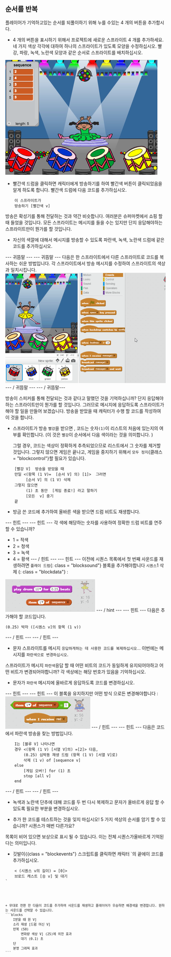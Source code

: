 ## 순서를 반복

플레이어가 기억하고있는 순서를 되풀이하기 위해 누를 수있는 4 개의 버튼을 추가합시다.

+ 4 개의 버튼을 표시하기 위해서 프로젝트에 새로운 스프라이트 4 개를 추가하세요. 네 가지 색상 각각에 대하여 하나의 스프라이트가 있도록 모양을 수정하십시오. 빨강, 파랑, 녹색, 노란색 모양과 같은 순서로 스프라이트를 배치하십시오.

![스크린 샷](images/colour-drums.png)

+ 빨간색 드럼을 클릭하면 캐릭터에게 방송하기를 하여 빨간색 버튼이 클릭되었음을 알게 하도록 합니다. 빨간색 드럼에 다음 코드를 추가하십시오.

```blocks
    이 스프라이트가
    방송하기 [빨간색 v]
```

방송은 확성기를 통해 전달하는 것과 약간 비슷합니다. 여러분은 슈퍼마켓에서 쇼핑 할 때 들었을 것입니다. 모든 스프라이트는 메시지를 들을 수는 있지만 단지 응답해야하는 스프라이트만이 뭔가를 할 것입니다.

+ 자신의 색깔에 대해서 메시지를 방송할 수 있도록 파란색, 녹색, 노란색 드럼에 같은 코드를 추가하십시오.

\--- 귀뜸말 \--- \--- 귀뜸말 \--- 다음은 한 스프라이트에서 다른 스프라이트로 코드를 복사하는 쉬운 방법입니다. 각 스프라이트에서 방송 메시지를 수정하여 스프라이트의 색상과 일치시킵니다. ![Duplicate the code](images/broadcast-duplicate.gif) \--- / 귀뜸말 \--- \--- / 귀뜸말\---

방송이 스피커를 통해 전달되는 것과 같다고 말했던 것을 기억하십니까? 단지 응답해야 하는 스프라이트만이 뭔가를 할 것입니다. 그러므로 메시지에 응답하도록 스프라이트가 해야 할 일을 만들어 보겠습니다. 방송을 받았을 때 캐릭터가 수행 할 코드를 작성하여 이 것을 합니다.

+ 스프라이트가 방송 `빨강`을 받으면 , 코드는 숫자`(1)`이 리스트의 처음에 있는지의 여부를 확인합니다. (이 것은 `빨강`이 순서에서 다음 색이라는 것을 의미합니다. )
    
    그럴 경우, 코드는 색상이 정확하게 추측되었으므로 리스트에서 그 숫자를 제거할 것입니다. 그렇지 않으면 게임은 끝나고, 게임을 중지하기 위해서 `모두 정지`{클래스 = "blockcontrol"}할 필요가 있습니다.

```blocks
    [빨강 V]  방송을 받았을 때
    만일 <(항목 (1 V)=  [순서 V] 의) [1]>  그러면
         [순서 V] 의 (1 V) 삭제
    그렇지 않으면 
         (1) 초 동안  [게임 종료!] 라고 말하기
         [모든  v] 중기
    끝
```

+ 방금 쓴 코드에 추가하여 올바른 색을 받으면 드럼 비트도 재생합니다.

\--- 힌트 \--- \--- 힌트 \--- 각 색에 해당하는 숫자를 사용하여 정확한 드럼 비트를 연주 할 수 있습니까?

+ 1 = 적색
+ 2 = 청색
+ 3 = 녹색
+ 4 = 황색 \--- / 힌트 \--- \--- 힌트 \--- 이전에 시퀀스 목록에서 첫 번째 사운드를 재생하려면 `플레이 드럼`{: class = "blocksound"} 블록을 추가해야합니다 `시퀀스`1 삭제 {: class = "blockdata"} :

![놀이 드럼](images/hint-play-drum.png) \--- / hint \--- \--- 힌트 \--- 다음은 추가해야 할 코드입니다.

```blocks
(0.25) 박자 ([시퀀스 v]의 항목 (1 v))
```

\--- / 힌트 \--- \--- / 힌트 \---

+ 문자 스프라이트를 메시지 `응답하게하는 데 사용한 코드를 복제하십시오.`. 이번에는 메시지를 `파란색으로 변경하십시오`.

스프라이트가 메시지 `파란색`응답 할 때 어떤 비트의 코드가 동일하게 유지되어야하고 어떤 비트가 변경되어야합니까? 각 색상에는 해당 번호가 있음을 기억하십시오.

+ 문자가 `파란색` 메시지에 올바르게 응답하도록 코드를 변경하십시오.

\--- 힌트 \--- \--- 힌트 \--- 이 블록을 유지하지만 어떤 방식 으로든 변경해야합니다 : ![Change these blocks](images/hint-change-blocks.png) \--- / 힌트 \--- \--- 힌트 \--- 다음은 코드에서 파란색 방송을 찾는 방법입니다.

```blocks
    I는 [블루 V] 나타나면
    경우 <(항목 (1 V) [서열 V]의) =[2]> 다음,
        (0.25) 심박동 재생 드럼 (항목 (1 V) [서열 V]로)
        삭제 (1 v) of [sequence v]
    else
        [게임 오버!] for (1) 초
        stop [all v]
    end
```

\--- / 힌트 \--- \--- / 힌트 \---

+ 녹색과 노란색 단추에 대해 코드를 두 번 다시 복제하고 문자가 올바르게 응답 할 수 있도록 필요한 부분을 변경하십시오.

+ 추가 한 코드를 테스트하는 것을 잊지 마십시오! 5 가지 색상의 순서를 암기 할 수 있습니까? 시퀀스가 매번 다른가요?

목록이 비어 있으면 보상으로 표시 될 수 있습니다. 이는 전체 시퀀스가 ​​올바르게 기억된다는 의미입니다.

+ 깃발이</code>{{class = "blockevents"} 스크립트를 클릭하면 캐릭터 `의 끝에이 코드를 추가하십시오.</li>
</ul>

<pre><code class="blocks">    < (시퀀스 v의 길이) = [0]>
    브로드 캐스트 [승 v] 및 대기
`</pre> 
    + 무대로 전환 한 다음이 코드를 추가하여 사운드를 재생하고 플레이어가 우승하면 배경색을 변경합니다. 원하는 사운드를 선택할 수 있습니다.
    ```blocks
        I받을 때 원 V]
        소리 재생 [드럼 머신 V]
        반복 (50)
            변화량 색상 V] (25)에 의한 효과
            대기 (0.1) 초
        단
        분명 그래픽 효과
    ```